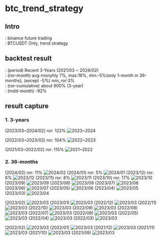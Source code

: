 # btc_trend_strategy

## Intro
: binance future trading  
: BTCUSDT Only, trend strategy  

## backtest result
: (period) Recent 3-Years (2021/03 ~ 2024/02)  
: (ror-month) avg-monyhly 7%, max:19%, min:-5%(only 1-month in 36-months), (except -5%) min_ror:3%  
: (ror-cumulative) about 900% (3-year)   
: (mdd-month) -92%   

## result capture
### 1. 3-years

(2023/03~2024/02) ror: 122%
![2023~2024](https://github.com/bautotrend/btc_trend_strategy/assets/161911991/d56dc5db-8111-4744-8fdd-cc596add3caf)  

(2022/03~2023/02) ror: 104%
![2022~2023](https://github.com/bautotrend/btc_trend_strategy/assets/161911991/d1f8bb5f-d41a-4f7c-9701-123f041e87ed)  

(2021/03~2022/02) ror: 115%
![2021~2022](https://github.com/bautotrend/btc_trend_strategy/assets/161911991/7ffb250b-db1b-4e86-b386-ae1860314430)  


### 2. 36-months
(2024/02) ror: 11%
![2024/02](https://github.com/bautotrend/btc_trend_strategy/assets/161911991/60533740-f2b3-42ed-8439-a8073f8e9ddb)
(2024/01) ror: 5%
![2024/01](https://github.com/bautotrend/btc_trend_strategy/assets/161911991/fcd6ce31-598e-4f20-96c6-2ff2bdc33bcc)
(2023/12) ror: 6%
![2023/12](https://github.com/bautotrend/btc_trend_strategy/assets/161911991/1079bc72-62c2-490c-b1b6-759cd0d965d2)
(2023/11) ror: 8%
![2023/11](https://github.com/bautotrend/btc_trend_strategy/assets/161911991/30b7f365-f0be-48e3-88c7-ca97ef7e27fa)
(2023/10) ror: 17%
![2023/10](https://github.com/bautotrend/btc_trend_strategy/assets/161911991/5d5d65e2-38c5-4ccc-b8ae-581e39a23860)
(2023/09)
![2023/09](https://github.com/bautotrend/btc_trend_strategy/assets/161911991/07333099-6063-4e0c-9340-3ccb29927fb0)
(2023/08)
![2023/09](https://github.com/bautotrend/btc_trend_strategy/assets/161911991/3b57d24a-c076-4c35-94c8-5577cd802a1c)
(2023/07)
![2023/08](https://github.com/bautotrend/btc_trend_strategy/assets/161911991/117dd4bf-d5cc-4115-b24c-3e887962856f)
(2023/06)
![2023/07](https://github.com/bautotrend/btc_trend_strategy/assets/161911991/0d65ac60-9f3b-4fe7-8acd-c472d7fd61b3)
(2023/05)
![2023/06](https://github.com/bautotrend/btc_trend_strategy/assets/161911991/d9a57d5a-3063-4fd6-a189-0a64583942ce)
(2023/04)
![2023/05](https://github.com/bautotrend/btc_trend_strategy/assets/161911991/e423daa0-8a9c-4c23-9c12-9810273f0687)
(2023/03)
![2023/04](https://github.com/bautotrend/btc_trend_strategy/assets/161911991/412b978a-557d-4108-a57f-6379cd7fa601)

(2023/02)
![2023/03](https://github.com/bautotrend/btc_trend_strategy/assets/161911991/01e474fa-c2b9-4a4e-b463-61f231e7a401)
(2023/01)
![2023/03](https://github.com/bautotrend/btc_trend_strategy/assets/161911991/ee0424ba-8b1a-4ded-8c21-2f960e0c0783)
(2022/12)
![2023/03](https://github.com/bautotrend/btc_trend_strategy/assets/161911991/9656001e-a1f4-4f9e-8128-6437d271bb5)
(2022/11)
![2023/03](https://github.com/bautotrend/btc_trend_strategy/assets/161911991/eb1b5219-131d-40d1-9611-fa86e282d768)
(2022/10)
![2023/03](https://github.com/bautotrend/btc_trend_strategy/assets/161911991/da3eeb30-bde6-4f83-ad6f-e03cc7125ecb)
(2022/09)
![2023/03](https://github.com/bautotrend/btc_trend_strategy/assets/161911991/b81386bc-73f9-400e-9b4c-e8fc849ac7bb)
(2022/08)
![2023/03](https://github.com/bautotrend/btc_trend_strategy/assets/161911991/3519a118-b721-455e-947b-e5d11c6eb583)
(2022/07)
![2023/03](https://github.com/bautotrend/btc_trend_strategy/assets/161911991/b37e70e5-b9ec-43df-9424-5e3c7b88540d)
(2022/06)
![2023/03](https://github.com/bautotrend/btc_trend_strategy/assets/161911991/9500749d-6b26-4381-a596-f5a8c564dbe8)
(2022/05)
![2023/03](https://github.com/bautotrend/btc_trend_strategy/assets/161911991/b0f987dd-822e-4588-b84b-ec76e6372e78)
(2022/04)
![2023/03](https://github.com/bautotrend/btc_trend_strategy/assets/161911991/a46cf3b7-d8f1-45de-9e50-fb0362d24b48)
(2022/03)
![2023/03](https://github.com/bautotrend/btc_trend_strategy/assets/161911991/3bdf2786-ae23-4faa-b727-4c0868803e60)


(2022/02)
![2023/03](https://github.com/bautotrend/btc_trend_strategy/assets/161911991/819c7b53-a241-4b88-88a5-62e3835dde64)
(2022/01)
![2023/03](https://github.com/bautotrend/btc_trend_strategy/assets/161911991/722ccc64-12f4-406f-a555-4ae923e749d3)
(2021/12)
![2023/03](https://github.com/bautotrend/btc_trend_strategy/assets/161911991/e1b3d45d-274c-4527-b17c-c3a37c0a8988)
(2021/11)
![2023/03](https://github.com/bautotrend/btc_trend_strategy/assets/161911991/7a82ccdd-0444-4dea-8629-98ed49da0b05)
(2021/10)
![2023/03](https://github.com/bautotrend/btc_trend_strategy/assets/161911991/322424b1-51a0-4c00-a44e-5465ebf9f730)
(2021/09)
![2023/03](https://github.com/bautotrend/btc_trend_strategy/assets/161911991/e2dbf135-3b25-48f3-964a-6429cf99b647)
